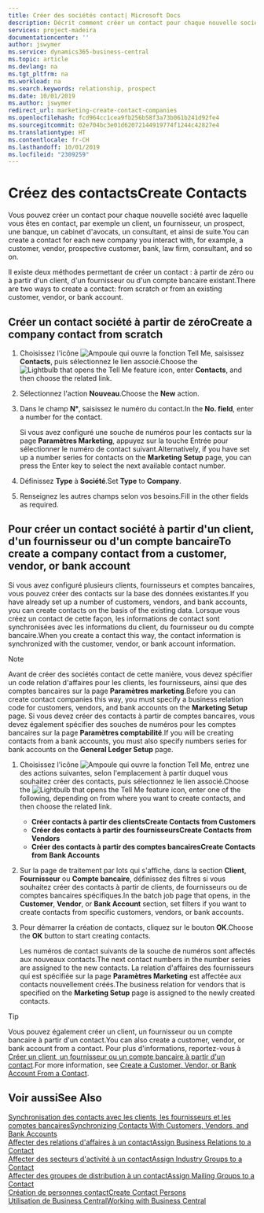 ```yaml
---
title: Créer des sociétés contact| Microsoft Docs
description: Décrit comment créer un contact pour chaque nouvelle société ou société prospect avec laquelle vous collaborez ou entretenez des relations.
services: project-madeira
documentationcenter: ''
author: jswymer
ms.service: dynamics365-business-central
ms.topic: article
ms.devlang: na
ms.tgt_pltfrm: na
ms.workload: na
ms.search.keywords: relationship, prospect
ms.date: 10/01/2019
ms.author: jswymer
redirect_url: marketing-create-contact-companies
ms.openlocfilehash: fcd964cc1cea9fb256b58f3a73b061b241d92fe4
ms.sourcegitcommit: 02e704bc3e01d62072144919774f1244c42827e4
ms.translationtype: HT
ms.contentlocale: fr-CH
ms.lasthandoff: 10/01/2019
ms.locfileid: "2309259"
---
```

# <a name="create-contacts"></a><span data-ttu-id="5feb7-103">Créez des contacts</span><span class="sxs-lookup"><span data-stu-id="5feb7-103">Create Contacts</span></span>
<span data-ttu-id="5feb7-104">Vous pouvez créer un contact pour chaque nouvelle société avec laquelle vous êtes en contact, par exemple un client, un fournisseur, un prospect, une banque, un cabinet d'avocats, un consultant, et ainsi de suite.</span><span class="sxs-lookup"><span data-stu-id="5feb7-104">You can create a contact for each new company you interact with, for example, a customer, vendor, prospective customer, bank, law firm, consultant, and so on.</span></span>

<span data-ttu-id="5feb7-105">Il existe deux méthodes permettant de créer un contact : à partir de zéro ou à partir d'un client, d'un fournisseur ou d'un compte bancaire existant.</span><span class="sxs-lookup"><span data-stu-id="5feb7-105">There are two ways to create a contact: from scratch or from an existing customer, vendor, or bank account.</span></span>

## <a name="create-a-company-contact-from-scratch"></a><span data-ttu-id="5feb7-106">Créer un contact société à partir de zéro</span><span class="sxs-lookup"><span data-stu-id="5feb7-106">Create a company contact from scratch</span></span>
1. <span data-ttu-id="5feb7-107">Choisissez l'icône ![Ampoule qui ouvre la fonction Tell Me](media/ui-search/search_small.png "Dites-moi ce que vous voulez faire"), saisissez **Contacts**, puis sélectionnez le lien associé.</span><span class="sxs-lookup"><span data-stu-id="5feb7-107">Choose the ![Lightbulb that opens the Tell Me feature](media/ui-search/search_small.png "Tell me what you want to do") icon, enter **Contacts**, and then choose the related link.</span></span>
2. <span data-ttu-id="5feb7-108">Sélectionnez l'action **Nouveau**.</span><span class="sxs-lookup"><span data-stu-id="5feb7-108">Choose the **New** action.</span></span>
3. <span data-ttu-id="5feb7-109">Dans le champ **N°**, saisissez le numéro du contact.</span><span class="sxs-lookup"><span data-stu-id="5feb7-109">In the **No. field**, enter a number for the contact.</span></span>

    <span data-ttu-id="5feb7-110">Si vous avez configuré une souche de numéros pour les contacts sur la page **Paramètres Marketing**, appuyez sur la touche Entrée pour sélectionner le numéro de contact suivant.</span><span class="sxs-lookup"><span data-stu-id="5feb7-110">Alternatively, if you have set up a number series for contacts on the **Marketing Setup** page, you can press the Enter key to select the next available contact number.</span></span>  
4. <span data-ttu-id="5feb7-111">Définissez **Type** à **Société**.</span><span class="sxs-lookup"><span data-stu-id="5feb7-111">Set **Type** to **Company**.</span></span>
5. <span data-ttu-id="5feb7-112">Renseignez les autres champs selon vos besoins.</span><span class="sxs-lookup"><span data-stu-id="5feb7-112">Fill in the other fields as required.</span></span>

## <a name="to-create-a-company-contact-from-a-customer-vendor-or-bank-account"></a><span data-ttu-id="5feb7-113">Pour créer un contact société à partir d'un client, d'un fournisseur ou d'un compte bancaire</span><span class="sxs-lookup"><span data-stu-id="5feb7-113">To create a company contact from a customer, vendor, or bank account</span></span>
<span data-ttu-id="5feb7-114">Si vous avez configuré plusieurs clients, fournisseurs et comptes bancaires, vous pouvez créer des contacts sur la base des données existantes.</span><span class="sxs-lookup"><span data-stu-id="5feb7-114">If you have already set up a number of customers, vendors, and bank accounts, you can create contacts on the basis of the existing data.</span></span> <span data-ttu-id="5feb7-115">Lorsque vous créez un contact de cette façon, les informations de contact sont synchronisées avec les informations du client, du fournisseur ou du compte bancaire.</span><span class="sxs-lookup"><span data-stu-id="5feb7-115">When you create a contact this way, the contact information is synchronized with the customer, vendor, or bank account information.</span></span>

> [!NOTE]  
>   <span data-ttu-id="5feb7-116">Avant de créer des sociétés contact de cette manière, vous devez spécifier un code relation d'affaires pour les clients, les fournisseurs, ainsi que des comptes bancaires sur la page **Paramètres marketing**.</span><span class="sxs-lookup"><span data-stu-id="5feb7-116">Before you can create contact companies this way, you must specify a business relation code for customers, vendors, and bank accounts on the **Marketing Setup** page.</span></span> <span data-ttu-id="5feb7-117">Si vous devez créer des contacts à partir de comptes bancaires, vous devez également spécifier des souches de numéros pour les comptes bancaires sur la page **Paramètres comptabilité**.</span><span class="sxs-lookup"><span data-stu-id="5feb7-117">If you will be creating contacts from a bank accounts, you must also specify numbers series for bank accounts on the **General Ledger Setup** page.</span></span>

1. <span data-ttu-id="5feb7-118">Choisissez l'icône ![Ampoule qui ouvre la fonction Tell Me](media/ui-search/search_small.png "Dites-moi ce que vous voulez faire"), entrez une des actions suivantes, selon l'emplacement à partir duquel vous souhaitez créer des contacts, puis sélectionnez le lien associé.</span><span class="sxs-lookup"><span data-stu-id="5feb7-118">Choose the ![Lightbulb that opens the Tell Me feature](media/ui-search/search_small.png "Tell me what you want to do") icon, enter one of the following, depending on from where you want to create contacts, and then choose the related link.</span></span>
   * <span data-ttu-id="5feb7-119">**Créer contacts à partir des clients**</span><span class="sxs-lookup"><span data-stu-id="5feb7-119">**Create Contacts from Customers**</span></span>
   * <span data-ttu-id="5feb7-120">**Créer des contacts à partir des fournisseurs**</span><span class="sxs-lookup"><span data-stu-id="5feb7-120">**Create Contacts from Vendors**</span></span>
   * <span data-ttu-id="5feb7-121">**Créer des contacts à partir des comptes bancaires**</span><span class="sxs-lookup"><span data-stu-id="5feb7-121">**Create Contacts from Bank Accounts**</span></span>
2. <span data-ttu-id="5feb7-122">Sur la page de traitement par lots qui s'affiche, dans la section **Client**, **Fournisseur** ou **Compte bancaire**, définissez des filtres si vous souhaitez créer des contacts à partir de clients, de fournisseurs ou de comptes bancaires spécifiques.</span><span class="sxs-lookup"><span data-stu-id="5feb7-122">In the batch job page that opens, in the **Customer**, **Vendor**, or **Bank Account** section, set filters if you want to create contacts from specific customers, vendors, or bank accounts.</span></span>
3. <span data-ttu-id="5feb7-123">Pour démarrer la création de contacts, cliquez sur le bouton **OK**.</span><span class="sxs-lookup"><span data-stu-id="5feb7-123">Choose the **OK** button to start creating contacts.</span></span>

    <span data-ttu-id="5feb7-124">Les numéros de contact suivants de la souche de numéros sont affectés aux nouveaux contacts.</span><span class="sxs-lookup"><span data-stu-id="5feb7-124">The next contact numbers in the number series are assigned to the new contacts.</span></span> <span data-ttu-id="5feb7-125">La relation d'affaires des fournisseurs qui est spécifiée sur la page **Paramètres Marketing** est affectée aux contacts nouvellement créés.</span><span class="sxs-lookup"><span data-stu-id="5feb7-125">The business relation for vendors that is specified on the **Marketing Setup** page is assigned to the newly created contacts.</span></span>

> [!TIP]  
>   <span data-ttu-id="5feb7-126">Vous pouvez également créer un client, un fournisseur ou un compte bancaire à partir d'un contact.</span><span class="sxs-lookup"><span data-stu-id="5feb7-126">You can also create a customer, vendor, or bank account from a contact.</span></span> <span data-ttu-id="5feb7-127">Pour plus d'informations, reportez-vous à [Créer un client, un fournisseur ou un compte bancaire à partir d'un contact](marketing-how-create-contacts-new-customers-vendors-bank-accounts.md).</span><span class="sxs-lookup"><span data-stu-id="5feb7-127">For more information, see [Create a Customer, Vendor, or Bank Account From a Contact](marketing-how-create-contacts-new-customers-vendors-bank-accounts.md).</span></span>

## <a name="see-also"></a><span data-ttu-id="5feb7-128">Voir aussi</span><span class="sxs-lookup"><span data-stu-id="5feb7-128">See Also</span></span>
[<span data-ttu-id="5feb7-129">Synchronisation des contacts avec les clients, les fournisseurs et les comptes bancaires</span><span class="sxs-lookup"><span data-stu-id="5feb7-129">Synchronizing Contacts With Customers, Vendors, and Bank Accounts</span></span>](marketing-synchronize-contacts-customers-vendors-bank-accounts.md)  
[<span data-ttu-id="5feb7-130">Affecter des relations d'affaires à un contact</span><span class="sxs-lookup"><span data-stu-id="5feb7-130">Assign Business Relations to a Contact</span></span>](marketing-business-relations.md#AssignBusRelContact)  
[<span data-ttu-id="5feb7-131">Affecter des secteurs d'activité à un contact</span><span class="sxs-lookup"><span data-stu-id="5feb7-131">Assign Industry Groups to a Contact</span></span>](marketing-industry-groups.md#AssignIndustryGroupContact)  
[<span data-ttu-id="5feb7-132">Affecter des groupes de distribution à un contact</span><span class="sxs-lookup"><span data-stu-id="5feb7-132">Assign Mailing Groups to a Contact</span></span>](marketing-mailing-groups.md#AssignMailGroupContact)  
[<span data-ttu-id="5feb7-133">Création de personnes contact</span><span class="sxs-lookup"><span data-stu-id="5feb7-133">Create Contact Persons</span></span>](marketing-create-contact-persons.md)  
[<span data-ttu-id="5feb7-134">Utilisation de Business Central</span><span class="sxs-lookup"><span data-stu-id="5feb7-134">Working with Business Central</span></span>](ui-work-product.md)
